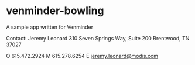 # venminder-bowling
A sample app written for Venminder 

Contact: Jeremy Leonard
310 Seven Springs Way, Suite 200
Brentwood, TN 37027

O  615.472.2924
M  615.278.6254
E  jeremy.leonard@modis.com
